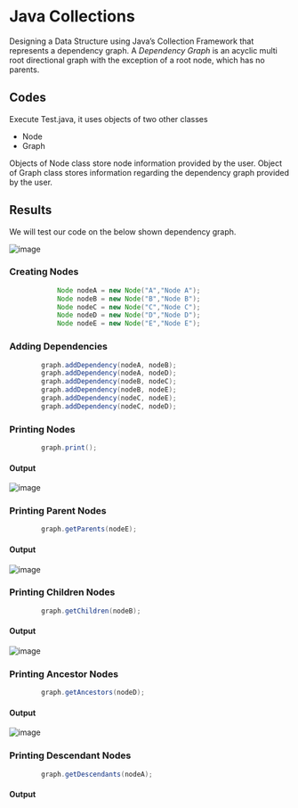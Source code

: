 # Java Collections
Designing a Data Structure using Java’s Collection Framework that represents a dependency graph. A *Dependency Graph* is an acyclic multi root directional graph with the exception of a root node, which has no parents.

## Codes
Execute Test.java, it uses objects of two other classes

- Node
- Graph

Objects of Node class store node information provided by the user. Object of Graph class stores information regarding the dependency graph provided by the user.

## Results
We will test our code on the below shown dependency graph.

![image](https://user-images.githubusercontent.com/23214916/50043239-ada6e080-0096-11e9-897a-e8803d1cc246.png)


### Creating Nodes

```java
    		Node nodeA = new Node("A","Node A");
    		Node nodeB = new Node("B","Node B");
    		Node nodeC = new Node("C","Node C");
    		Node nodeD = new Node("D","Node D");
    		Node nodeE = new Node("E","Node E");
```


### Adding Dependencies

```java
		graph.addDependency(nodeA, nodeB);
		graph.addDependency(nodeA, nodeD);
		graph.addDependency(nodeB, nodeC);
		graph.addDependency(nodeB, nodeE);
		graph.addDependency(nodeC, nodeE);
		graph.addDependency(nodeC, nodeD);
```


### Printing Nodes

```java
		graph.print();
```
#### Output

![image](https://user-images.githubusercontent.com/23214916/50043333-15a9f680-0098-11e9-85fc-dfd58562ed8c.png)


### Printing Parent Nodes

```java
		graph.getParents(nodeE);
```
#### Output

![image](https://user-images.githubusercontent.com/23214916/50043378-ee9ff480-0098-11e9-85a7-79f833f21768.png)


### Printing Children Nodes

```java
		graph.getChildren(nodeB);
```
#### Output

![image](https://user-images.githubusercontent.com/23214916/50043392-522a2200-0099-11e9-91eb-3ac7d9669f8d.png)


### Printing Ancestor Nodes

```java
		graph.getAncestors(nodeD);
```
#### Output

![image](https://user-images.githubusercontent.com/23214916/50043415-b2b95f00-0099-11e9-9a13-d08024bb3c71.png)


### Printing Descendant Nodes

```java
		graph.getDescendants(nodeA);
```
#### Output



